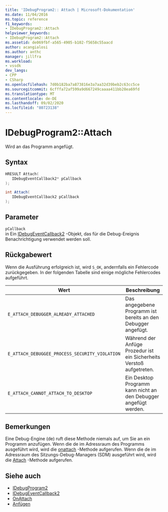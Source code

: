 ```yaml
---
title: 'IDebugProgram2:: Attach | Microsoft-Dokumentation'
ms.date: 11/04/2016
ms.topic: reference
f1_keywords:
- IDebugProgram2::Attach
helpviewer_keywords:
- IDebugProgram2::Attach
ms.assetid: de069fbf-a565-4905-b102-f5658c55aacd
author: acangialosi
ms.author: anthc
manager: jillfra
ms.workload:
- vssdk
dev_langs:
- CPP
- CSharp
ms.openlocfilehash: 7d0b182ba7a873816e3a7aa32d39beb2c63cc5ce
ms.sourcegitcommit: 6cfffa72af599a9d667249caaaa411bb28ea69fd
ms.translationtype: MT
ms.contentlocale: de-DE
ms.lasthandoff: 09/02/2020
ms.locfileid: "80723138"
---
```

# <a name="idebugprogram2attach"></a>IDebugProgram2::Attach
Wird an das Programm angefügt.

## <a name="syntax"></a>Syntax

```cpp
HRESULT Attach( 
   IDebugEventCallback2* pCallback
);
```

```csharp
int Attach( 
   IDebugEventCallback2 pCallback
);
```

## <a name="parameters"></a>Parameter
`pCallback`\
in Ein [IDebugEventCallback2](../../../extensibility/debugger/reference/idebugeventcallback2.md) -Objekt, das für die Debug-Ereignis Benachrichtigung verwendet werden soll.

## <a name="return-value"></a>Rückgabewert
 Wenn die Ausführung erfolgreich ist, wird `S_OK`, andernfalls ein Fehlercode zurückgegeben. In der folgenden Tabelle sind einige mögliche Fehlercodes aufgeführt.

|Wert|Beschreibung|
|-----------|-----------------|
|`E_ATTACH_DEBUGGER_ALREADY_ATTACHED`|Das angegebene Programm ist bereits an den Debugger angefügt.|
|`E_ATTACH_DEBUGGEE_PROCESS_SECURITY_VIOLATION`|Während der Anfüge Prozedur ist ein Sicherheits Verstoß aufgetreten.|
|`E_ATTACH_CANNOT_ATTACH_TO_DESKTOP`|Ein Desktop Programm kann nicht an den Debugger angefügt werden.|

## <a name="remarks"></a>Bemerkungen
 Eine Debug-Engine (de) ruft diese Methode niemals auf, um Sie an ein Programm anzufügen. Wenn die de im Adressraum des Programms ausgeführt wird, wird die [onattach](../../../extensibility/debugger/reference/idebugprogramnodeattach2-onattach.md) -Methode aufgerufen. Wenn die de im Adressraum des Sitzungs-Debug-Managers (SDM) ausgeführt wird, wird die [Attach](../../../extensibility/debugger/reference/idebugengine2-attach.md) -Methode aufgerufen.

## <a name="see-also"></a>Siehe auch
- [IDebugProgram2](../../../extensibility/debugger/reference/idebugprogram2.md)
- [IDebugEventCallback2](../../../extensibility/debugger/reference/idebugeventcallback2.md)
- [OnAttach](../../../extensibility/debugger/reference/idebugprogramnodeattach2-onattach.md)
- [Anfügen](../../../extensibility/debugger/reference/idebugengine2-attach.md)
